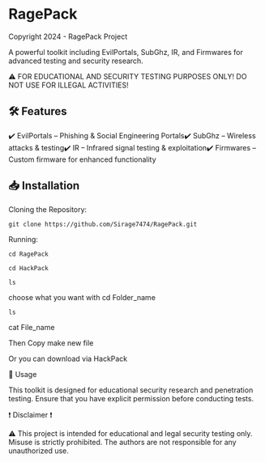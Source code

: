 # RagePack

Copyright 2024 - RagePack Project

A powerful toolkit including EvilPortals, SubGhz, IR, and Firmwares for advanced testing and security research.

⚠️ FOR EDUCATIONAL AND SECURITY TESTING PURPOSES ONLY! DO NOT USE FOR ILLEGAL ACTIVITIES!

## 🛠 Features

✔️ EvilPortals – Phishing & Social Engineering Portals✔️ SubGhz – Wireless attacks & testing✔️ IR – Infrared signal testing & exploitation✔️ Firmwares – Custom firmware for enhanced functionality

## 📥 Installation

Cloning the Repository:
```
git clone https://github.com/Sirage7474/RagePack.git
```

Running:
```
cd RagePack
```

```
cd HackPack
```

```
ls
```
choose what you want with cd Folder_name

```
ls
```
cat File_name

Then Copy make new file

Or you can download via HackPack

📌 Usage

This toolkit is designed for educational security research and penetration testing. Ensure that you have explicit permission before conducting tests.

❗ Disclaimer ❗

⚠️ This project is intended for educational and legal security testing only. Misuse is strictly prohibited. The authors are not responsible for any unauthorized use.

